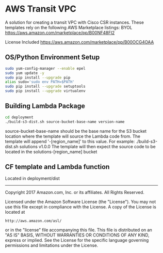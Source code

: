 # AWS Transit VPC
A solution for creating a transit VPC with Cisco CSR instances. These templates rely on the following AWS Marketplace listings:
BYOL
https://aws.amazon.com/marketplace/pp/B00NF48FI2

License Included
https://aws.amazon.com/marketplace/pp/B00OCG4OAA

## OS/Python Environment Setup
```bash
sudo yum-config-manager --enable epel
sudo yum update -y
sudo pip install --upgrade pip
alias sudo='sudo env PATH=$PATH'
sudo pip install --upgrade setuptools
sudo pip install --upgrade virtualenv
```

## Building Lambda Package
```bash
cd deployment
./build-s3-dist.sh source-bucket-base-name version-name
```
source-bucket-base-name should be the base name for the S3 bucket location where the template will source the Lambda code from.
The template will append '-[region_name]' to this value.
For example: ./build-s3-dist.sh solutions v1.0.0
The template will then expect the source code to be located in the solutions-[region_name] bucket

## CF template and Lambda function
Located in deployment/dist


***

Copyright 2017 Amazon.com, Inc. or its affiliates. All Rights Reserved.

Licensed under the Amazon Software License (the "License"). You may not use this file except in compliance with the License. A copy of the License is located at

    http://aws.amazon.com/asl/

or in the "license" file accompanying this file. This file is distributed on an "AS IS" BASIS, WITHOUT WARRANTIES OR CONDITIONS OF ANY KIND, express or implied. See the License for the specific language governing permissions and limitations under the License.
